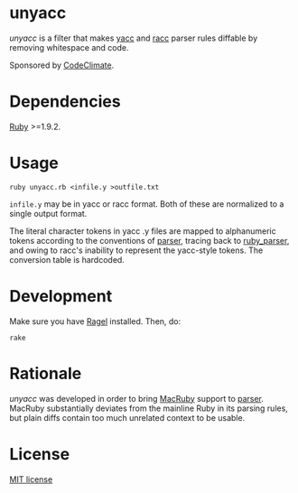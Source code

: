 # unyacc

_unyacc_ is a filter that makes [yacc](http://dinosaur.compilertools.net/yacc/) and
[racc](http://i.loveruby.net/en/projects/racc/) parser rules diffable by removing
whitespace and code.

Sponsored by [CodeClimate](https://codeclimate.com/).

# Dependencies

[Ruby](http://ruby-lang.org) >=1.9.2.

# Usage

    ruby unyacc.rb <infile.y >outfile.txt

`infile.y` may be in yacc or racc format. Both of these are normalized to a single output
format.

The literal character tokens in yacc .y files are mapped to alphanumeric tokens according
to the conventions of [parser](https://github.com/whitequark/parser), tracing back
to [ruby_parser](https://github.com/seattlerb/ruby_parser), and owing to racc's inability
to represent the yacc-style tokens. The conversion table is hardcoded.

# Development

Make sure you have [Ragel](http://www.colm.net/open-source/ragel/) installed. Then, do:

    rake

# Rationale

_unyacc_ was developed in order to bring [MacRuby](https://github.com/MacRuby/MacRuby)
support to [parser](https://github.com/whitequark/parser). MacRuby substantially deviates
from the mainline Ruby in its parsing rules, but plain diffs contain too much unrelated
context to be usable.

# License

[MIT license](LICENSE.txt)
